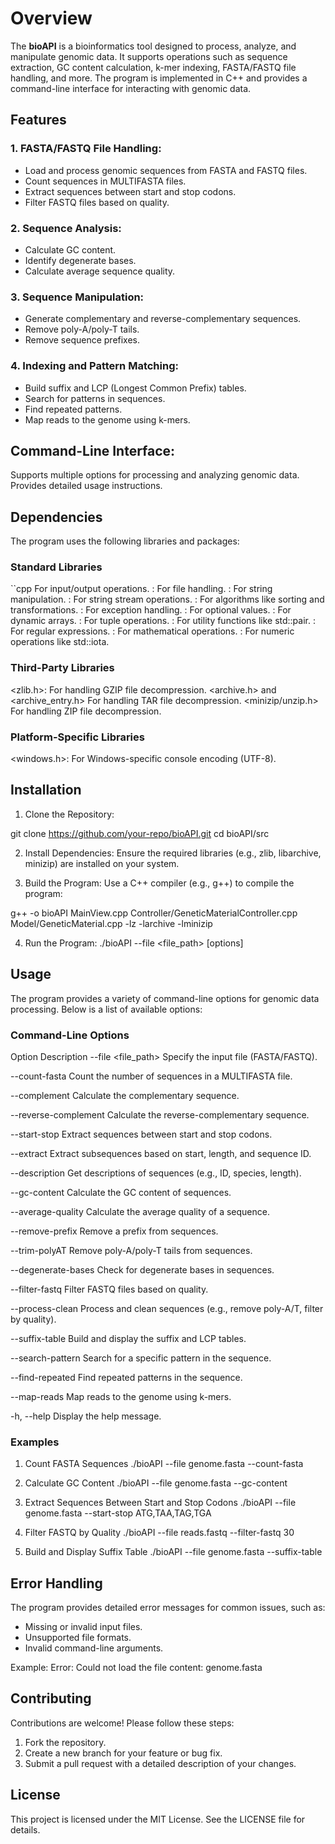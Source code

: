 # Overview

The **bioAPI** is a bioinformatics tool designed to process, analyze, and manipulate genomic data. It supports operations such as sequence extraction, GC content calculation, k-mer indexing, FASTA/FASTQ file handling, and more. The program is implemented in C++ and provides a command-line interface for interacting with genomic data.

## Features

### 1. FASTA/FASTQ File Handling:

- Load and process genomic sequences from FASTA and FASTQ files.
- Count sequences in MULTIFASTA files.
- Extract sequences between start and stop codons.
- Filter FASTQ files based on quality.

### 2. Sequence Analysis:

- Calculate GC content.
- Identify degenerate bases.
- Calculate average sequence quality.

### 3. Sequence Manipulation:

- Generate complementary and reverse-complementary sequences.
- Remove poly-A/poly-T tails.
- Remove sequence prefixes.

### 4. Indexing and Pattern Matching:

- Build suffix and LCP (Longest Common Prefix) tables.
- Search for patterns in sequences.
- Find repeated patterns.
- Map reads to the genome using k-mers.

## Command-Line Interface:

Supports multiple options for processing and analyzing genomic data.
Provides detailed usage instructions.

## Dependencies
The program uses the following libraries and packages:

### Standard Libraries
``cpp
  <iostream>                          For input/output operations.
  <fstream>:                          For file handling.
  <string>:                           For string manipulation.
  <sstream>:                          For string stream operations.
  <algorithm>:                        For algorithms like sorting and transformations.
  <stdexcept>:                        For exception handling.
  <optional>:                         For optional values.
  <vector>:                           For dynamic arrays.
  <tuple>:                            For tuple operations.
  <utility>:                          For utility functions like std::pair.
  <regex>:                            For regular expressions.
  <cmath>:                            For mathematical operations.
  <numeric>:                          For numeric operations like std::iota.

### Third-Party Libraries
<zlib.h>:                          For handling GZIP file decompression.
<archive.h> and <archive_entry.h>  For handling TAR file decompression.
<minizip/unzip.h>                  For handling ZIP file decompression.


### Platform-Specific Libraries
<windows.h>: For Windows-specific console encoding (UTF-8).

## Installation
1. Clone the Repository:

git clone https://github.com/your-repo/bioAPI.git
cd bioAPI/src

2. Install Dependencies: Ensure the required libraries (e.g., zlib, libarchive, minizip) are installed on your system.

3. Build the Program: Use a C++ compiler (e.g., g++) to compile the program:

g++ -o bioAPI MainView.cpp Controller/GeneticMaterialController.cpp Model/GeneticMaterial.cpp -lz -larchive -lminizip

4. Run the Program:
./bioAPI --file <file_path> [options]

## Usage
The program provides a variety of command-line options for genomic data processing. Below is a list of available options:

### Command-Line Options
Option	Description
--file <file_path>	             Specify the input file (FASTA/FASTQ).

--count-fasta	                   Count the number of sequences in a MULTIFASTA file.

--complement	                   Calculate the complementary sequence.

--reverse-complement	           Calculate the reverse-complementary sequence.

--start-stop	                   Extract sequences between start and stop codons.

--extract	                       Extract subsequences based on start, length, and sequence ID.

--description	                   Get descriptions of sequences (e.g., ID, species, length).

--gc-content	                   Calculate the GC content of sequences.

--average-quality	               Calculate the average quality of a sequence.

--remove-prefix	                 Remove a prefix from sequences.

--trim-polyAT	                   Remove poly-A/poly-T tails from sequences.

--degenerate-bases	             Check for degenerate bases in sequences.

--filter-fastq	                 Filter FASTQ files based on quality.

--process-clean	                 Process and clean sequences (e.g., remove poly-A/T, filter by quality).

--suffix-table	                 Build and display the suffix and LCP tables.

--search-pattern	               Search for a specific pattern in the sequence.

--find-repeated	                 Find repeated patterns in the sequence.

--map-reads	                     Map reads to the genome using k-mers.

-h, --help	                     Display the help message.

### Examples

1. Count FASTA Sequences
./bioAPI --file genome.fasta --count-fasta

2. Calculate GC Content
./bioAPI --file genome.fasta --gc-content

3. Extract Sequences Between Start and Stop Codons
./bioAPI --file genome.fasta --start-stop ATG,TAA,TAG,TGA

4. Filter FASTQ by Quality
./bioAPI --file reads.fastq --filter-fastq 30

5. Build and Display Suffix Table
./bioAPI --file genome.fasta --suffix-table

## Error Handling
The program provides detailed error messages for common issues, such as:

- Missing or invalid input files.
- Unsupported file formats.
- Invalid command-line arguments.

Example:
Error: Could not load the file content: genome.fasta

## Contributing
Contributions are welcome! Please follow these steps:

1. Fork the repository.
2. Create a new branch for your feature or bug fix.
3. Submit a pull request with a detailed description of your changes.

## License
This project is licensed under the MIT License. See the LICENSE file for details.


